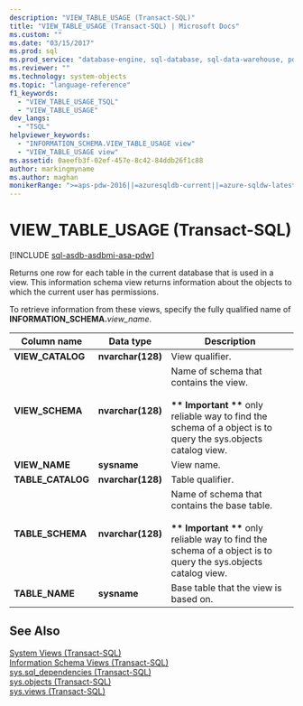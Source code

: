 ```yaml
---
description: "VIEW_TABLE_USAGE (Transact-SQL)"
title: "VIEW_TABLE_USAGE (Transact-SQL) | Microsoft Docs"
ms.custom: ""
ms.date: "03/15/2017"
ms.prod: sql
ms.prod_service: "database-engine, sql-database, sql-data-warehouse, pdw"
ms.reviewer: ""
ms.technology: system-objects
ms.topic: "language-reference"
f1_keywords: 
  - "VIEW_TABLE_USAGE_TSQL"
  - "VIEW_TABLE_USAGE"
dev_langs: 
  - "TSQL"
helpviewer_keywords: 
  - "INFORMATION_SCHEMA.VIEW_TABLE_USAGE view"
  - "VIEW_TABLE_USAGE view"
ms.assetid: 0aeefb3f-02ef-457e-8c42-84ddb26f1c88
author: markingmyname
ms.author: maghan
monikerRange: ">=aps-pdw-2016||=azuresqldb-current||=azure-sqldw-latest||>=sql-server-2016||=sqlallproducts-allversions||>=sql-server-linux-2017||=azuresqldb-mi-current"
---
```

# VIEW_TABLE_USAGE (Transact-SQL)
[!INCLUDE [sql-asdb-asdbmi-asa-pdw](../../includes/applies-to-version/sql-asdb-asdbmi-asa-pdw.md)]

  Returns one row for each table in the current database that is used in a view. This information schema view returns information about the objects to which the current user has permissions.  
  
 To retrieve information from these views, specify the fully qualified name of **INFORMATION_SCHEMA.**_view_name_.  
  
|Column name|Data type|Description|  
|-----------------|---------------|-----------------|  
|**VIEW_CATALOG**|**nvarchar(**128**)**|View qualifier.|  
|**VIEW_SCHEMA**|**nvarchar(**128**)**|Name of schema that contains the view.<br /><br /> **&#42;&#42; Important &#42;&#42;**  only reliable way to find the schema of a object is to query the sys.objects catalog view.|  
|**VIEW_NAME**|**sysname**|View name.|  
|**TABLE_CATALOG**|**nvarchar(**128**)**|Table qualifier.|  
|**TABLE_SCHEMA**|**nvarchar(**128**)**|Name of schema that contains the base table.<br /><br /> **&#42;&#42; Important &#42;&#42;**  only reliable way to find the schema of a object is to query the sys.objects catalog view.|  
|**TABLE_NAME**|**sysname**|Base table that the view is based on.|  
  
## See Also  
 [System Views &#40;Transact-SQL&#41;](https://msdn.microsoft.com/library/35a6161d-7f43-4e00-bcd3-3091f2015e90)   
 [Information Schema Views &#40;Transact-SQL&#41;](~/relational-databases/system-information-schema-views/system-information-schema-views-transact-sql.md)   
 [sys.sql_dependencies &#40;Transact-SQL&#41;](../../relational-databases/system-catalog-views/sys-sql-dependencies-transact-sql.md)   
 [sys.objects &#40;Transact-SQL&#41;](../../relational-databases/system-catalog-views/sys-objects-transact-sql.md)   
 [sys.views &#40;Transact-SQL&#41;](../../relational-databases/system-catalog-views/sys-views-transact-sql.md)  
  
  
